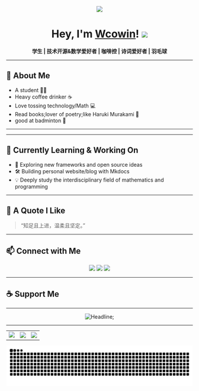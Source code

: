 <div id="header" align="center">
  <img src="https://media.giphy.com/media/du3J3cXyzhj75IOgvA/giphy.gif" width="200"/>
  
  <h1>
    Hey, I'm <a href="https://wcowin.work/VitePress/">Wcowin</a>!
    <img src="https://media.giphy.com/media/hvRJCLFzcasrR4ia7z/giphy.gif" width="30px"/>
  </h1>
  <p align="center">
    <b>学生 | 技术开源&数学爱好者 | 咖啡控 | 诗词爱好者 | 羽毛球</b>
  </p>
</div>

---

## 🌱 About Me

* A student :student:
* Heavy coffee drinker ☕
* Love tossing technology/Math 💻
* Read books;lover of poetry;like Haruki Murakami 📖
* good at badminton :badminton:

---

<!-- ## 🛠️ Tech Stack

<p align="center">
  <img src="https://cdn.jsdelivr.net/gh/devicons/devicon/icons/python/python-original.svg" height="40" alt="python" style="margin: 0 10px;"/>
  <img src="https://cdn.jsdelivr.net/gh/devicons/devicon/icons/javascript/javascript-original.svg" height="40" alt="javascript" style="margin: 0 10px;"/>
  <img src="https://cdn.jsdelivr.net/gh/devicons/devicon/icons/typescript/typescript-original.svg" height="40" alt="typescript" style="margin: 0 10px;"/>
  <img src="https://cdn.jsdelivr.net/gh/devicons/devicon/icons/vuejs/vuejs-original.svg" height="40" alt="vue" style="margin: 0 10px;"/>
  <img src="https://cdn.jsdelivr.net/gh/devicons/devicon/icons/nodejs/nodejs-original.svg" height="40" alt="nodejs" style="margin: 0 10px;"/>
  <img src="https://cdn.jsdelivr.net/gh/devicons/devicon/icons/github/github-original.svg" height="40" alt="github" style="margin: 0 10px;"/>
</p> -->

---

## 🚀 Currently Learning & Working On

- 🤔 Exploring new frameworks and open source ideas
- 🛠️ Building personal website/blog with Mkdocs
- 💡 Deeply study the interdisciplinary field of mathematics and programming

---

## 🌟 A Quote I Like

> “知足且上进，温柔且坚定。”  


---

## 📫 Connect with Me

<p align="center">
  <a href="https://twitter.com/Wcowin_" target="_blank"><img src="https://img.icons8.com/plasticine/100/000000/twitter.png" width="50" /></a>
  <a href="https://www.instagram.com/wcowin_/" target="_blank"><img src="https://img.icons8.com/plasticine/100/000000/instagram-new.png" width="50" /></a>
  <a href="mailto:wangkewen821@gmail.com" target="_blank"><img src="https://img.icons8.com/plasticine/100/000000/gmail.png" width="50" /></a>
</p>

---

## ☕ Support Me

<script type='text/javascript' src='https://storage.ko-fi.com/cdn/widget/Widget_2.js'></script><script type='text/javascript'>kofiwidget2.init('Support me on Ko-fi', '#72a4f2', 'U6U5HAO6B');kofiwidget2.draw();</script> 

---

<div align="center">
  <img src="https://readme-typing-svg.herokuapp.com?color=%2336BCF7&size=32&center=true&vCenter=true&width=600&height=50&lines=My+hobby:+;I+Love+coffee;I+Love+books;I+Love+Program" alt="Headline;" /> 
</div> 

---

<table>
  <tr>
    <td>
      <center><img src="http://github-profile-summary-cards.vercel.app/api/cards/repos-per-language?username=Wcowin&theme=vue" ></center>
    </td>
    <td>
      <center><img src="http://github-profile-summary-cards.vercel.app/api/cards/productive-time?username=Wcowin&theme=github&utcOffset=8" align="right" /></center>
    </td>
    <td>
      <center><img src="http://github-profile-summary-cards.vercel.app/api/cards/most-commit-language?username=Wcowin&theme=vue" align="right" /></center>
    </td>
  </tr>
</table>

![Wcowin's github activity graph](https://raw.githubusercontent.com/Wcowin/Wcowin/output/github-contribution-grid-snake.svg)

